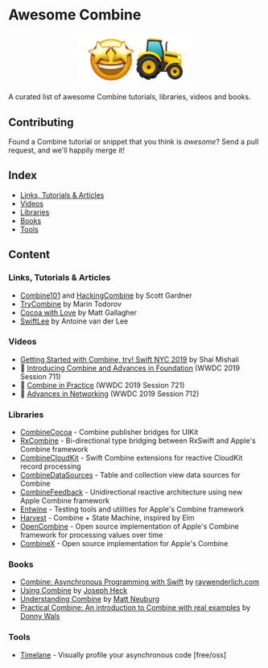 # Awesome Combine

<p align="center">
<img src="https://github.com/CombineCommunity/awesome-combine/raw/master/Resources/logo.png" width="45%">
</p>

A curated list of awesome Combine tutorials, libraries, videos and books.

## Contributing

Found a Combine tutorial or snippet that you think is *awesome*?
Send a pull request, and we'll happily merge it!

## Index

  - [Links, Tutorials & Articles](#links-tutorials-articles)
  - [Videos](#videos)
  - [Libraries](#libraries)
  - [Books](#books)
  - [Tools](#tools)

## Content

### Links, Tutorials & Articles

* [Combine101](https://github.com/learncombine/Combine101) and [HackingCombine](https://github.com/learncombine/HackingCombine) by Scott Gardner
* [TryCombine](http://trycombine.com) by Marin Todorov
* [Cocoa with Love](https://www.cocoawithlove.com/tags/combine.html) by Matt Gallagher
* [SwiftLee](https://www.avanderlee.com/category/combine/) by Antoine van der Lee

### Videos

* [Getting Started with Combine, try! Swift NYC 2019](https://www.youtube.com/watch?v=fejmsuxoIvA) by Shai Mishali
*  [Introducing Combine and Advances in Foundation](https://developer.apple.com/wwdc19/711) (WWDC 2019 Session 711)
*  [Combine in Practice](https://developer.apple.com/wwdc19/721) (WWDC 2019 Session 721)
*  [Advances in Networking](https://developer.apple.com/wwdc19/712) (WWDC 2019 Session 712)


### Libraries

* [CombineCocoa](http://github.com/CombineCommunity/CombineCocoa) - Combine publisher bridges for UIKit
* [RxCombine](http://github.com/CombineCommunity/RxCombine) - Bi-directional type bridging between RxSwift and Apple's Combine framework
* [CombineCloudKit](https://github.com/chris-araman/CombineCloudKit) - Swift Combine extensions for reactive CloudKit record processing
* [CombineDataSources](http://github.com/CombineCommunity/CombineDataSources) - Table and collection view data sources for Combine
* [CombineFeedback](https://github.com/sergdort/CombineFeedback) - Unidirectional reactive architecture using new Apple Combine framework
* [Entwine](https://github.com/tcldr/Entwine) - Testing tools and utilities for Apple's Combine framework
* [Harvest](https://github.com/inamiy/Harvest) - Combine + State Machine, inspired by Elm
* [OpenCombine](https://github.com/broadwaylamb/OpenCombine) - Open source implementation of Apple's Combine framework for processing values over time
* [CombineX](https://github.com/cx-org/CombineX) - Open source implementation for Apple's Combine

### Books

* [Combine: Asynchronous Programming with Swift](https://store.raywenderlich.com/products/combine-asynchronous-programming-with-swift) by [raywenderlich.com](https://raywenderlich.com)
* [Using Combine](https://heckj.github.io/swiftui-notes/) by [Joseph Heck](https://github.com/heckj)
* [Understanding Combine](https://www.apeth.com/UnderstandingCombine/toc.html) by [Matt Neuburg](https://github.com/mattneub)
* [Practical Combine: An introduction to Combine with real examples](https://gumroad.com/l/practical-combine) by [Donny Wals](https://github.com/donnywals)

### Tools

* [Timelane](http://timelane.tools) - Visually profile your asynchronous code [free/oss]
